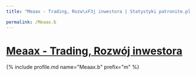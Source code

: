 ```yaml
---
title: "Meaax - Trading, Rozw\xF3j inwestora | Statystyki patronite.pl | Patromierz"

permalink: /Meaax.b
---
```


# [Meaax - Trading, Rozwój inwestora](https://patronite.pl/Meaax.b)

{% include profile.md name="Meaax.b" prefix="m" %}
